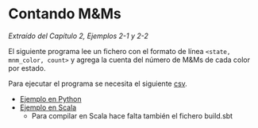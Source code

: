 # Contando M&Ms

*Extraído del Capítulo 2, Ejemplos 2-1 y 2-2*

El siguiente programa lee un fichero con el formato de línea ```<state, mnm_color, count>``` y agrega la cuenta del número de M&Ms de cada color por estado.

Para ejecutar el programa se necesita el siguiente [csv](https://github.com/databricks/LearningSparkV2/blob/master/chapter2/py/src/data/mnm_dataset.csv).

- [Ejemplo en Python](./mnmcount.py)
- [Ejemplo en Scala](./mnmcount.scala)
  - Para compilar en Scala hace falta también el fichero build.sbt